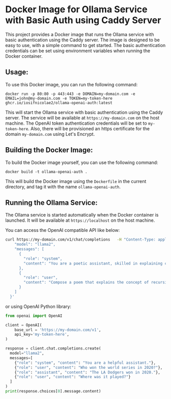 # Docker Image for Ollama Service with Basic Auth using Caddy Server

This project provides a Docker image that runs the Ollama service with basic authentication using the Caddy server. The image is designed to be easy to use, with a simple command to get started. The basic authentication credentials can be set using environment variables when running the Docker container.

## Usage:

To use this Docker image, you can run the following command:
```
docker run -p 80:80 -p 443:443 -e DOMAIN=my-domain.com -e EMAIL=john@my-domain.com -e TOKEN=my-token-here ghcr.io/iosifnicolae2/ollama-openai-auth:latest 
```
This will start the Ollama service with basic authentication using the Caddy server. The service will be available at `https://my-domain.com` on the host machine. The OpenAI token authentication credentials will be set to `my-token-here`. Also, there will be provisioned an https certificate for the domain `my-domain.com` using Let's Encrypt.

## Building the Docker Image:

To build the Docker image yourself, you can use the following command:
```
docker build -t ollama-openai-auth .
```
This will build the Docker image using the `Dockerfile` in the current directory, and tag it with the name `ollama-openai-auth`.

## Running the Ollama Service:

The Ollama service is started automatically when the Docker container is launched. It will be available at `https://localhost` on the host machine.

You can access the OpenAI compatible API like below:
```bash
curl https://my-domain.com/v1/chat/completions   -H "Content-Type: application/json"   -H "Authorization: Bearer my-token-here"   -d '{
    "model": "llama2",
    "messages": [
      {
        "role": "system",
        "content": "You are a poetic assistant, skilled in explaining complex programming concepts with creative flair."
      },
      {
        "role": "user",
        "content": "Compose a poem that explains the concept of recursion in programming."
      }
    ]
  }'
  ```
or using OpenAI Python library:
```python
from openai import OpenAI

client = OpenAI(
    base_url = 'https://my-domain.com/v1',
    api_key='my-token-here',
)

response = client.chat.completions.create(
  model="llama2",
  messages=[
    {"role": "system", "content": "You are a helpful assistant."},
    {"role": "user", "content": "Who won the world series in 2020?"},
    {"role": "assistant", "content": "The LA Dodgers won in 2020."},
    {"role": "user", "content": "Where was it played?"}
  ]
)
print(response.choices[0].message.content)
```
